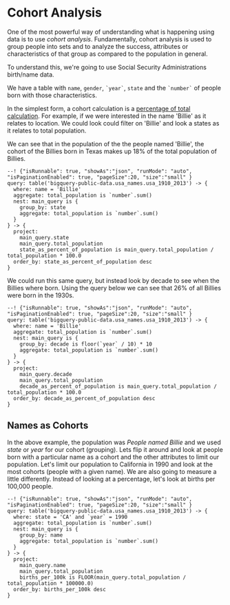 # Cohort Analysis

One of the most powerful way of understanding what is happening using data is to use *cohort analysis*.
Fundamentally, cohort analysis is used to group people into sets and to analyze the success,
attributes or characteristics of that group as compared to the population in general.

To understand this, we're going to use Social Security Administrations birth/name data.

We have a table with `name`, `gender`, `` `year` ``, `state` and the `` `number` `` of people born with those
characteristics.

In the simplest form, a cohort calculation is a [percentage of total calculation](percent_of_total.md).
For example, if we were interested in the name 'Billie' as it relates to location. We could look
could filter on 'Billie' and look a states as it relates to total population.

We can see that in the population of the the people named 'Billie', the cohort of the Billies born in
Texas makes up 18% of the total population of Billies.

```malloy
--! {"isRunnable": true, "showAs":"json", "runMode": "auto",   "isPaginationEnabled": true, "pageSize":20, "size":"small" }
query: table('bigquery-public-data.usa_names.usa_1910_2013') -> {
  where: name = 'Billie'
  aggregate: total_population is `number`.sum()
  nest: main_query is {
    group_by: state
    aggregate: total_population is `number`.sum()
  }
} -> {
  project:
    main_query.state
    main_query.total_population
    state_as_percent_of_population is main_query.total_population / total_population * 100.0
  order_by: state_as_percent_of_population desc
}
```

We could run this same query, but instead look by decade to see when the Billies where born.
Using the query below we can see that 26% of all Billies were born in the 1930s.

```malloy
--! {"isRunnable": true, "showAs":"json", "runMode": "auto",   "isPaginationEnabled": true, "pageSize":20, "size":"small" }
query: table('bigquery-public-data.usa_names.usa_1910_2013') -> {
  where: name = 'Billie'
  aggregate: total_population is `number`.sum()
  nest: main_query is {
    group_by: decade is floor(`year` / 10) * 10
    aggregate: total_population is `number`.sum()
  }
} -> {
  project:
    main_query.decade
    main_query.total_population
    decade_as_percent_of_population is main_query.total_population / total_population * 100.0
  order_by: decade_as_percent_of_population desc
}
```

## Names as Cohorts

In the above example, the population was *People named Billie* and we used *state* or *year* for our cohort (grouping).
Lets flip it around and look at people born with a particular name as a cohort and the other attributes to limit our population.
Let's limit our population to California in 1990 and look at the most cohorts (people with a given name).  We are also going
to measure a little differently.  Instead of looking at a percentage, let's look at births per 100,000 people.

```malloy
--! {"isRunnable": true, "showAs":"json", "runMode": "auto",   "isPaginationEnabled": true, "pageSize":20, "size":"small" }
query: table('bigquery-public-data.usa_names.usa_1910_2013') -> {
  where: state = 'CA' and `year` = 1990
  aggregate: total_population is `number`.sum()
  nest: main_query is {
    group_by: name
    aggregate: total_population is `number`.sum()
  }
} -> {
  project:
    main_query.name
    main_query.total_population
    births_per_100k is FLOOR(main_query.total_population / total_population * 100000.0)
  order_by: births_per_100k desc
}
```
